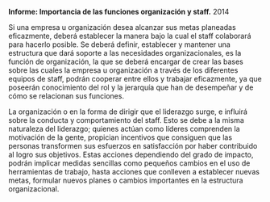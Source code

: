 **Informe: Importancia de las funciones organización y staff.** 2014

Si una empresa u organización desea alcanzar sus metas planeadas eficazmente, deberá establecer la manera bajo la cual el staff colaborará para hacerlo posible. Se deberá definir, establecer y mantener una estructura que dará soporte a las necesidades organizacionales, es la función de organización, la que se deberá encargar de crear las bases sobre las cuales la empresa u organización a través de los diferentes equipos de staff, podrán cooperar entre ellos y trabajar eficazmente, ya que poseerán conocimiento del rol y la jerarquía que han de desempeñar y de cómo se relacionan sus funciones. 

La organización o en la forma de dirigir que el liderazgo surge, e influirá sobre la conducta y comportamiento del staff. Esto se debe a la misma naturaleza del liderazgo; quienes actúan como líderes comprenden la motivación de la gente, propician incentivos que consiguen que las personas transformen sus esfuerzos en satisfacción por haber contribuido al logro sus objetivos. Estas acciones dependiendo del grado de impacto, podrán implicar medidas sencillas como pequeños cambios en el uso de herramientas de trabajo, hasta acciones que conlleven a establecer nuevas metas, formular nuevos planes o cambios importantes en la estructura organizacional.
